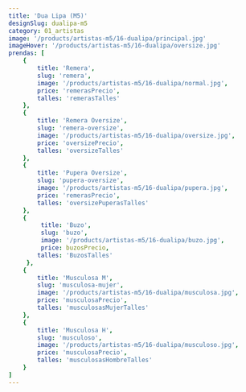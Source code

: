 ```yaml
---
title: 'Dua Lipa (M5)'
designSlug: dualipa-m5
category: 01_artistas
image: '/products/artistas-m5/16-dualipa/principal.jpg'
imageHover: '/products/artistas-m5/16-dualipa/oversize.jpg'
prendas: [
    {   
        title: 'Remera',
        slug: 'remera',          
        image: '/products/artistas-m5/16-dualipa/normal.jpg',
        price: 'remerasPrecio',
        talles: 'remerasTalles'
    },
    {
        title: 'Remera Oversize',
        slug: 'remera-oversize',
        image: '/products/artistas-m5/16-dualipa/oversize.jpg',
        price: 'oversizePrecio',
        talles: 'oversizeTalles'
    },
    {
        title: 'Pupera Oversize',
        slug: 'pupera-oversize',
        image: '/products/artistas-m5/16-dualipa/pupera.jpg',
        price: 'remerasPrecio',
        talles: 'oversizePuperasTalles'
    },
    {
         title: 'Buzo',
         slug: 'buzo',
         image: '/products/artistas-m5/16-dualipa/buzo.jpg',
         price: buzosPrecio,
        talles: 'BuzosTalles'
     },
    {
        title: 'Musculosa M',
        slug: 'musculosa-mujer',
        image: '/products/artistas-m5/16-dualipa/musculosa.jpg',
        price: 'musculosaPrecio',
        talles: 'musculosasMujerTalles'
    },
    {
        title: 'Musculosa H',
        slug: 'musculoso',
        image: '/products/artistas-m5/16-dualipa/musculoso.jpg',
        price: 'musculosaPrecio',
        talles: 'musculosasHombreTalles'
    }
]
---
```


